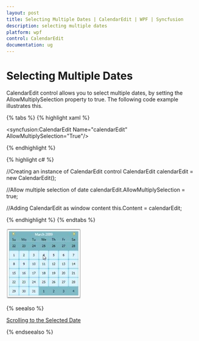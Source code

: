 ```yaml
---
layout: post
title: Selecting Multiple Dates | CalendarEdit | WPF | Syncfusion
description: selecting multiple dates
platform: wpf
control: CalendarEdit
documentation: ug
---
```


# Selecting Multiple Dates

CalendarEdit control allows you to select multiple dates, by setting the AllowMultiplySelection property to true. The following code example illustrates this.

{% tabs %}
{% highlight xaml %}

<!-- Adding CalendarEdit with multiple selection feature-->
<syncfusion:CalendarEdit Name="calendarEdit" AllowMultiplySelection="True"/>

{% endhighlight %}

{% highlight c# %}

//Creating an instance of CalendarEdit control
CalendarEdit calendarEdit = new CalendarEdit();

//Allow multiple selection of date
calendarEdit.AllowMultiplySelection = true;

//Adding CalendarEdit as window content
this.Content = calendarEdit;

{% endhighlight %}
{% endtabs %}

![](Selecting-Multiple-Dates_images/Selecting-Multiple-Dates_img1.jpeg)

{% seealso %}

[Scrolling to the Selected Date](/wpf/calendaredit/run-time-features#scrolling-to-the-selected-date)

{% endseealso %}
